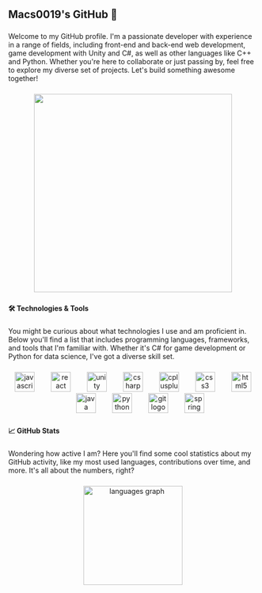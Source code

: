 <h2 align="left">Macs0019's GitHub 🍃</h2>

###

<p align="left">Welcome to my GitHub profile. I'm a passionate developer with experience in a range of fields, including front-end and back-end web development, game development with Unity and C#, as well as other languages like C++ and Python. Whether you're here to collaborate or just passing by, feel free to explore my diverse set of projects. Let's build something awesome together!</p>

###

<div align="center">
  <img width="400" src="https://media.tenor.com/xMmwPOqFFSAAAAAC/aesthetic-typing.gif"  />
</div>

###

<h4 align="left">🛠 Technologies & Tools</h4>



###

<p align="left">You might be curious about what technologies I use and am proficient in. Below you'll find a list that includes programming languages, frameworks, and tools that I'm familiar with. Whether it's C# for game development or Python for data science, I've got a diverse skill set.</p>

###

<div align="center">
  <img src="https://cdn.jsdelivr.net/gh/devicons/devicon/icons/javascript/javascript-original.svg" width="40" alt="javascript logo"  />
  <img width="25" />
  <img src="https://cdn.jsdelivr.net/gh/devicons/devicon/icons/react/react-original.svg" width="40" alt="react logo"  />
  <img width="25" />
  <img src="https://cdn.jsdelivr.net/gh/devicons/devicon/icons/unity/unity-original.svg" width="40" alt="unity logo"  />
  <img width="25" />
  <img src="https://cdn.jsdelivr.net/gh/devicons/devicon/icons/csharp/csharp-original.svg" width="40" alt="csharp logo"  />
  <img width="25" />
  <img src="https://cdn.jsdelivr.net/gh/devicons/devicon/icons/cplusplus/cplusplus-original.svg" width="40" alt="cplusplus logo"  />
  <img width="25" />
  <img src="https://cdn.jsdelivr.net/gh/devicons/devicon/icons/css3/css3-original.svg" width="40" alt="css3 logo"  />
  <img width="25" />
  <img src="https://cdn.jsdelivr.net/gh/devicons/devicon/icons/html5/html5-original.svg" width="40" alt="html5 logo"  />
  <img width="25" />
  <img src="https://cdn.jsdelivr.net/gh/devicons/devicon/icons/java/java-original.svg" width="40" alt="java logo"  />
  <img width="25" />
  <img src="https://cdn.jsdelivr.net/gh/devicons/devicon/icons/python/python-original.svg" width="40" alt="python logo"  />
  <img width="25" />
  <img src="https://cdn.jsdelivr.net/gh/devicons/devicon/icons/git/git-original.svg" width="40" alt="git logo"  />
  <img width="25" />
  <img src="https://cdn.jsdelivr.net/gh/devicons/devicon/icons/spring/spring-original.svg" width="40" alt="spring logo"  />
</div>

###

<h4 align="left">📈 GitHub Stats</h4>

###

<p align="left">Wondering how active I am? Here you'll find some cool statistics about my GitHub activity, like my most used languages, contributions over time, and more. It's all about the numbers, right?</p>

###

<div align="center">
  <!--<img src="https://streak-stats.demolab.com?user=macs0019&locale=en&mode=daily&theme=dark&hide_border=false&border_radius=5" height="200" alt="streak graph"  />-->
  <img src="https://github-readme-stats.vercel.app/api/top-langs?username=macs0019&locale=en&hide_title=false&layout=compact&card_width=320&langs_count=10&theme=dark&hide_border=false" height="200" alt="languages graph"  />
</div>

###
